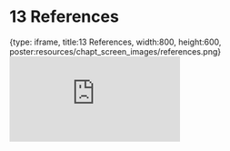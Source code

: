 # 13 References
 
{type: iframe, title:13 References, width:800, height:600, poster:resources/chapt_screen_images/references.png}
![](https://hutchdatascience.org/Tools_for_Reproducible_Workflows_in_R/references.html)
 

 
